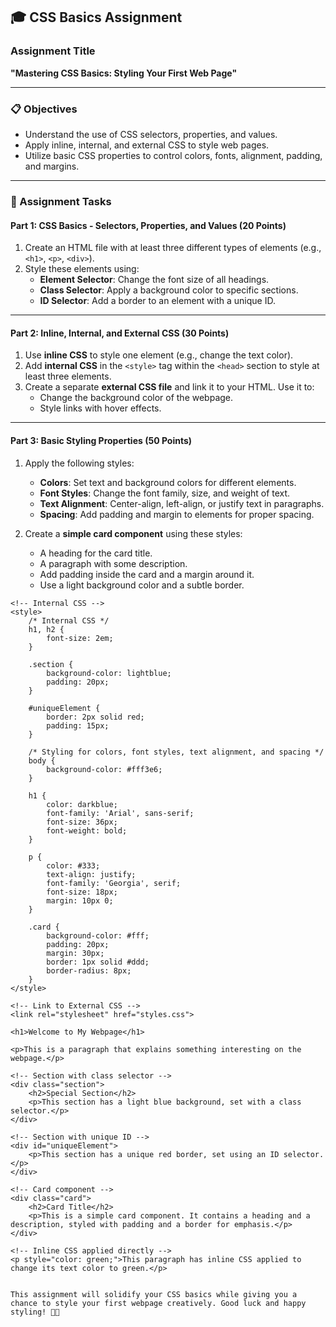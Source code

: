 ## **🎓 CSS Basics Assignment**  

### **Assignment Title**  
**"Mastering CSS Basics: Styling Your First Web Page"**  

---

### **📋 Objectives**  
- Understand the use of CSS selectors, properties, and values.  
- Apply inline, internal, and external CSS to style web pages.  
- Utilize basic CSS properties to control colors, fonts, alignment, padding, and margins.  

---

### **📂 Assignment Tasks**  

#### **Part 1: CSS Basics - Selectors, Properties, and Values (20 Points)**  
1. Create an HTML file with at least three different types of elements (e.g., `<h1>`, `<p>`, `<div>`).  
2. Style these elements using:  
   - **Element Selector**: Change the font size of all headings.  
   - **Class Selector**: Apply a background color to specific sections.  
   - **ID Selector**: Add a border to an element with a unique ID.  

---

#### **Part 2: Inline, Internal, and External CSS (30 Points)**  
1. Use **inline CSS** to style one element (e.g., change the text color).  
2. Add **internal CSS** in the `<style>` tag within the `<head>` section to style at least three elements.  
3. Create a separate **external CSS file** and link it to your HTML. Use it to:  
   - Change the background color of the webpage.  
   - Style links with hover effects.  

---

#### **Part 3: Basic Styling Properties (50 Points)**  
1. Apply the following styles:  
   - **Colors**: Set text and background colors for different elements.  
   - **Font Styles**: Change the font family, size, and weight of text.  
   - **Text Alignment**: Center-align, left-align, or justify text in paragraphs.  
   - **Spacing**: Add padding and margin to elements for proper spacing.  

2. Create a **simple card component** using these styles:  
   - A heading for the card title.  
   - A paragraph with some description.  
   - Add padding inside the card and a margin around it.  
   - Use a light background color and a subtle border.  
<!DOCTYPE html>
<html lang="en">
<head>
    <meta charset="UTF-8">
    <meta name="viewport" content="width=device-width, initial-scale=1.0">
    <title>CSS Styling Example</title>
    
    <!-- Internal CSS -->
    <style>
        /* Internal CSS */
        h1, h2 {
            font-size: 2em;
        }

        .section {
            background-color: lightblue;
            padding: 20px;
        }

        #uniqueElement {
            border: 2px solid red;
            padding: 15px;
        }

        /* Styling for colors, font styles, text alignment, and spacing */
        body {
            background-color: #fff3e6;
        }

        h1 {
            color: darkblue;
            font-family: 'Arial', sans-serif;
            font-size: 36px;
            font-weight: bold;
        }

        p {
            color: #333;
            text-align: justify;
            font-family: 'Georgia', serif;
            font-size: 18px;
            margin: 10px 0;
        }

        .card {
            background-color: #fff;
            padding: 20px;
            margin: 30px;
            border: 1px solid #ddd;
            border-radius: 8px;
        }
    </style>

    <!-- Link to External CSS -->
    <link rel="stylesheet" href="styles.css">
</head>
<body>

    <h1>Welcome to My Webpage</h1>

    <p>This is a paragraph that explains something interesting on the webpage.</p>

    <!-- Section with class selector -->
    <div class="section">
        <h2>Special Section</h2>
        <p>This section has a light blue background, set with a class selector.</p>
    </div>

    <!-- Section with unique ID -->
    <div id="uniqueElement">
        <p>This section has a unique red border, set using an ID selector.</p>
    </div>

    <!-- Card component -->
    <div class="card">
        <h2>Card Title</h2>
        <p>This is a simple card component. It contains a heading and a description, styled with padding and a border for emphasis.</p>
    </div>

    <!-- Inline CSS applied directly -->
    <p style="color: green;">This paragraph has inline CSS applied to change its text color to green.</p>

</body>
</html>

```

This assignment will solidify your CSS basics while giving you a chance to style your first webpage creatively. Good luck and happy styling! 🎨🚀
